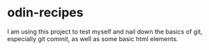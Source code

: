 # odin-recipes
I am using this project to test myself and nail down the basics of git, especially git commit, as well as some basic html elements.